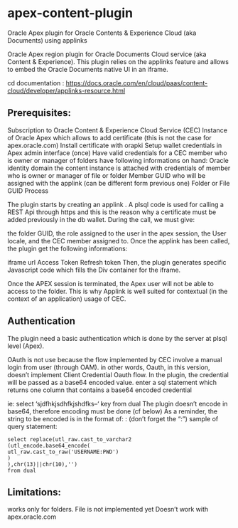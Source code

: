 # apex-content-plugin
Oracle Apex plugin for Oracle Contents &amp; Experience Cloud (aka Documents) using applinks

Oracle Apex region plugin for Oracle Documents Cloud service (aka Content & Experience). This plugin relies on the applinks feature and allows to embed the Oracle Documents native UI in an iframe.

cd documentation : https://docs.oracle.com/en/cloud/paas/content-cloud/developer/applinks-resource.html

## Prerequisites:

Subscription to Oracle Content & Experience Cloud Service (CEC)
Instance of Oracle Apex which allows to add certificate (this is not the case for apex.oracle.com)
Install certificate with orapki
Setup wallet credentials in Apex admin interface (once)
Have valid credentials for a CEC member who is owner or manager of folders
have following informations on hand:
Oracle identity domain the content instance is attached with
credentials of member who is owner or manager of file or folder
Member GUID who will be assigned with the applink (can be different form previous one)
Folder or File GUID
Process

The plugin starts by creating an applink . A plsql code is used for calling a REST Api through https and  this is the reason why a certificate must be added previously in the db wallet. During the call, we must give:

the folder GUID,
the role assigned to the user in the apex session,
the User locale,
and the CEC member assigned to.
Once the applink has been called, the plugin get the following informations:

iframe url
Access Token
Refresh token
Then, the plugin generates specific Javascript code which fills the Div container for the iframe.

Once the APEX session is terminated, the Apex user will not be able to access to the folder. This is why Applink is well suited for contextual (in the context of an application) usage of CEC.

## Authentication

The plugin need a basic authentication which is done by the server at plsql level (Apex).

OAuth is not use because the flow implemented by CEC involve a manual login from user (through OAM).
in other words, Oauth, in this version, doesn’t implement Client Credential Oauth flow.
In the plugin, the credential will be passed as a base64 encoded value.
enter a sql statement which returns one column that contains a base64 encoded credential

ie: select ‘sjdfhkjsdhfkjshdfks–‘ key from dual
The plugin doesn’t encode in base64, therefore encoding must be done (cf below)
As a reminder, the string to be encoded is in the format of: <user>:<password> (don’t forget the “:”)
sample of query statement:

    select replace(utl_raw.cast_to_varchar2
    (utl_encode.base64_encode(
    utl_raw.cast_to_raw('USERNAME:PWD')
    )
    ),chr(13)||chr(10),'')
    from dual

## Limitations:

works only for folders. File is not implemented yet
Doesn’t work with apex.oracle.com
